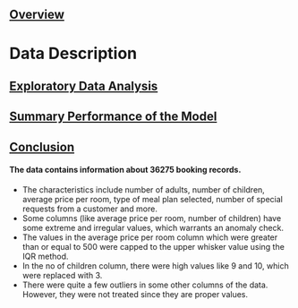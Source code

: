 ## [Overview](../README.md)

# Data Description

## [Exploratory Data Analysis](.../Exploratory_Data_Analysis.md)

## [Summary Performance of the Model](.../Models.md)

## [Conclusion](.../Conclusion.md)

#### The data contains information about 36275 booking records.
* The characteristics include number of adults, number of children, average price per room, type of meal plan selected, number of special requests from a customer and more.
* Some columns (like average price per room, number of children) have some extreme and irregular values, which warrants an anomaly check.
* The values in the average price per room column which were greater than or equal to 500 were capped to the upper whisker value using the IQR method.
* In the no of children column, there were high values like 9 and 10, which were replaced with 3. 
* There were quite a few outliers in some other columns of the data. However, they were not treated since they are proper values.
